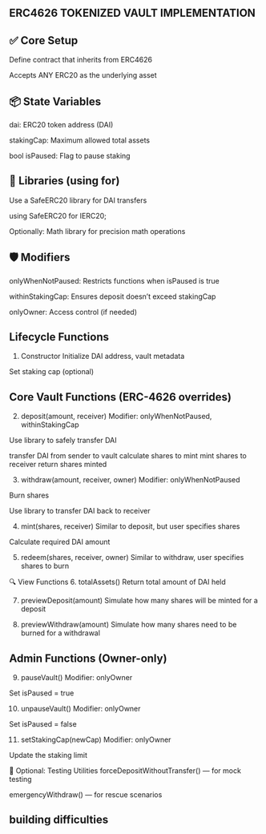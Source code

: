 ## ERC4626 TOKENIZED VAULT IMPLEMENTATION

## ✅ Core Setup
Define contract that inherits from ERC4626

Accepts  ANY ERC20 as the underlying asset

## 📦 State Variables
dai: ERC20 token address (DAI)

stakingCap: Maximum allowed total assets

bool isPaused: Flag to pause staking

## 🧩 Libraries (using  for)
Use a SafeERC20 library for DAI transfers

using SafeERC20 for IERC20;

Optionally: Math library for precision math operations

## 🛡️ Modifiers
onlyWhenNotPaused: Restricts functions when isPaused is true

withinStakingCap: Ensures deposit doesn’t exceed stakingCap

onlyOwner: Access control (if needed)

## Lifecycle Functions
1. Constructor
Initialize DAI address, vault metadata

Set staking cap (optional)

## Core Vault Functions (ERC-4626 overrides)
2. deposit(amount, receiver)
Modifier: onlyWhenNotPaused, withinStakingCap

Use library to safely transfer DAI

  transfer DAI from sender to vault
    calculate shares to mint
    mint shares to receiver
    return shares minted


3. withdraw(amount, receiver, owner)
Modifier: onlyWhenNotPaused

Burn shares

Use library to transfer DAI back to receiver

4. mint(shares, receiver)
Similar to deposit, but user specifies shares

Calculate required DAI amount

5. redeem(shares, receiver, owner)
Similar to withdraw, user specifies shares to burn

🔍 View Functions
6. totalAssets()
Return total amount of DAI held

7. previewDeposit(amount)
Simulate how many shares will be minted for a deposit

8. previewWithdraw(amount)
Simulate how many shares need to be burned for a withdrawal

## Admin Functions (Owner-only)
9. pauseVault()
Modifier: onlyOwner

Set isPaused = true

10. unpauseVault()
Modifier: onlyOwner

Set isPaused = false

11. setStakingCap(newCap)
Modifier: onlyOwner

Update the staking limit

🧪 Optional: Testing Utilities
forceDepositWithoutTransfer() — for mock testing

emergencyWithdraw() — for rescue scenarios

## building difficulties
